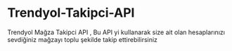 # Trendyol-Takipci-API
Trendyol Mağza Takipci API , Bu API yi kullanarak size ait olan hesaplarınızı sevdiğiniz mağzayı toplu şekilde takip ettirebilirsiniz
